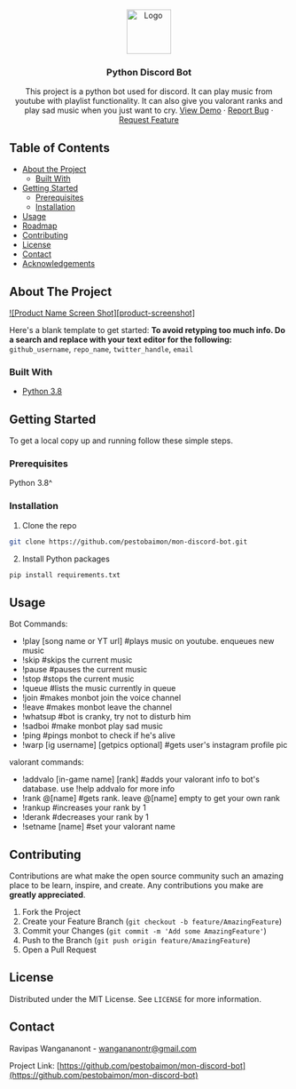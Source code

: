 <br />
<p align="center">
  <a href="https://github.com/github_username/repo_name">
    <img src="images/logo.png" alt="Logo" width="80" height="80">
  </a>

  <h3 align="center">Python Discord Bot</h3>

  <p align="center">
    This project is a python bot used for discord. It can play music from youtube with playlist functionality. It can also give you valorant ranks and play sad music when you just want to cry.
    <a href="https://github.com/pestobaimon/mon-discord-bot">View Demo</a>
    ·
    <a href="https://github.com/pestobaimon/mon-discord-bot/issues">Report Bug</a>
    ·
    <a href="https://github.com/pestobaimon/mon-discord-bot/issues">Request Feature</a>
  </p>
</p>

<!-- TABLE OF CONTENTS -->
## Table of Contents

* [About the Project](#about-the-project)
  * [Built With](#built-with)
* [Getting Started](#getting-started)
  * [Prerequisites](#prerequisites)
  * [Installation](#installation)
* [Usage](#usage)
* [Roadmap](#roadmap)
* [Contributing](#contributing)
* [License](#license)
* [Contact](#contact)
* [Acknowledgements](#acknowledgements)



<!-- ABOUT THE PROJECT -->
## About The Project

[![Product Name Screen Shot][product-screenshot]](https://example.com)

Here's a blank template to get started:
**To avoid retyping too much info. Do a search and replace with your text editor for the following:**
`github_username`, `repo_name`, `twitter_handle`, `email`


### Built With

* [Python 3.8]()


<!-- GETTING STARTED -->
## Getting Started

To get a local copy up and running follow these simple steps.

### Prerequisites

Python 3.8^

### Installation

1. Clone the repo
```sh
git clone https://github.com/pestobaimon/mon-discord-bot.git
```
2. Install Python packages
```sh
pip install requirements.txt
```



<!-- USAGE EXAMPLES -->
## Usage

Bot Commands:</br>
* !play [song name or YT url]             #plays music on youtube. enqueues new music</br>
* !skip                                    #skips the current music</br>
* !pause                                   #pauses the current music</br>
* !stop                                    #stops the current music</br>
* !queue                                   #lists the music currently in queue</br>
* !join                                    #makes monbot join the voice channel</br>
* !leave                                   #makes monbot leave the channel</br>
* !whatsup                                 #bot is cranky, try not to disturb him</br>
* !sadboi                                  #make monbot play sad music</br>
* !ping                                    #pings monbot to check if he's alive</br>
* !warp [ig username] [getpics optional]   #gets user's instagram profile pic</br>

valorant commands:</br>
* !addvalo [in-game name] [rank]   #adds your valorant info to bot's database. use !help addvalo for more info</br>
* !rank @[name]                    #gets rank. leave @[name] empty to get your own rank</br>
* !rankup                          #increases your rank by 1</br>
* !derank                          #decreases your rank by 1</br>
* !setname [name]                  #set your valorant name</br>


<!-- CONTRIBUTING -->
## Contributing

Contributions are what make the open source community such an amazing place to be learn, inspire, and create. Any contributions you make are **greatly appreciated**.

1. Fork the Project
2. Create your Feature Branch (`git checkout -b feature/AmazingFeature`)
3. Commit your Changes (`git commit -m 'Add some AmazingFeature'`)
4. Push to the Branch (`git push origin feature/AmazingFeature`)
5. Open a Pull Request



<!-- LICENSE -->
## License

Distributed under the MIT License. See `LICENSE` for more information.



<!-- CONTACT -->
## Contact

Ravipas Wangananont - wangananontr@gmail.com

Project Link: [https://github.com/pestobaimon/mon-discord-bot](https://github.com/pestobaimon/mon-discord-bot)
